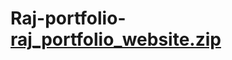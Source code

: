 # Raj-portfolio-[raj_portfolio_website.zip](https://github.com/user-attachments/files/20716806/raj_portfolio_website.zip)
